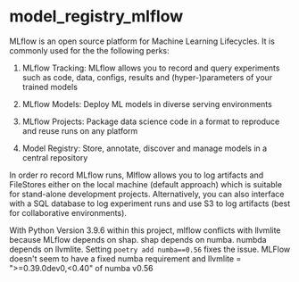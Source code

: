 # model_registry_mlflow

MLflow is an open source platform for Machine Learning Lifecycles. It is commonly used for the the following perks:
1) MLflow Tracking: MLflow allows you to record and query experiments such as code, data, configs, results and (hyper-)parameters of your trained models

2) MLflow Models: Deploy ML models in diverse serving environments

3) MLflow Projects: Package data science code in a format to reproduce and reuse runs on any platform

4) Model Registry: Store, annotate, discover and manage models in a central repository

In order ro record MLflow runs, Mlflow allows you to log artifacts and FileStores either on the local machine (default approach) which is suitable for stand-alone development projects. Alternatively, you can also interface with a SQL database to log experiment runs and use S3 to log artifacts (best for collaborative environments).

With Python Version 3.9.6 within this project, mlflow conflicts with llvmlite because MLflow depends on shap. shap depends on numba. numbda depends on llvmlite.
Setting `poetry add numba==0.56` fixes the issue. MLFlow doesn't seem to have a fixed numba requirement and llvmlite = ">=0.39.0dev0,<0.40" of numba v0.56